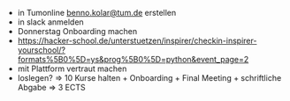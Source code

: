 - in Tumonline benno.kolar@tum.de erstellen
- in slack anmelden
- Donnerstag Onboarding machen
- https://hacker-school.de/unterstuetzen/inspirer/checkin-inspirer-yourschool/?formats%5B0%5D=ys&prog%5B0%5D=python&event_page=2
- mit Plattform vertraut machen
- loslegen? => 10 Kurse halten + Onboarding + Final Meeting + schriftliche Abgabe => 3 ECTS
